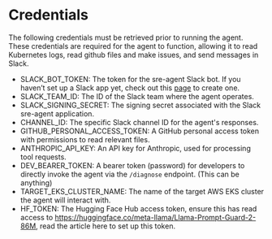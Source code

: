 # Credentials

The following credentials must be retrieved prior to running the agent. These credentials are required for the agent to function, allowing it to read Kubernetes logs, read github files and make issues, and send messages in Slack.

- SLACK_BOT_TOKEN: The token for the sre-agent Slack bot. If you haven’t set up a Slack app yet, check out this [page](https://api.slack.com/quickstart) to create one.
- SLACK_TEAM_ID: The ID of the Slack team where the agent operates.
- SLACK_SIGNING_SECRET: The signing secret associated with the Slack sre-agent application.
- CHANNEL_ID: The specific Slack channel ID for the agent's responses.
- GITHUB_PERSONAL_ACCESS_TOKEN: A GitHub personal access token with permissions to read relevant files.
- ANTHROPIC_API_KEY: An API key for Anthropic, used for processing tool requests.
- DEV_BEARER_TOKEN: A bearer token (password) for developers to directly invoke the agent via the `/diagnose` endpoint. (This can be anything)
- TARGET_EKS_CLUSTER_NAME: The name of the target AWS EKS cluster the agent will interact with.
- HF_TOKEN: The Hugging Face Hub access token, ensure this has read access to https://huggingface.co/meta-llama/Llama-Prompt-Guard-2-86M, read the article here to set up this token.
